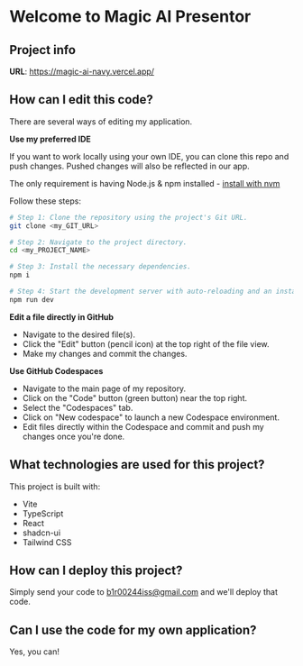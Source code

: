 # Welcome to Magic AI Presentor

## Project info

**URL**: https://magic-ai-navy.vercel.app/

## How can I edit this code?

There are several ways of editing my application.

**Use my preferred IDE**

If you want to work locally using your own IDE, you can clone this repo and push changes. Pushed changes will also be reflected in our app.

The only requirement is having Node.js & npm installed - [install with nvm](https://github.com/nvm-sh/nvm#installing-and-updating)

Follow these steps:

```sh
# Step 1: Clone the repository using the project's Git URL.
git clone <my_GIT_URL>

# Step 2: Navigate to the project directory.
cd <my_PROJECT_NAME>

# Step 3: Install the necessary dependencies.
npm i

# Step 4: Start the development server with auto-reloading and an instant preview.
npm run dev
```

**Edit a file directly in GitHub**

- Navigate to the desired file(s).
- Click the "Edit" button (pencil icon) at the top right of the file view.
- Make my changes and commit the changes.

**Use GitHub Codespaces**

- Navigate to the main page of my repository.
- Click on the "Code" button (green button) near the top right.
- Select the "Codespaces" tab.
- Click on "New codespace" to launch a new Codespace environment.
- Edit files directly within the Codespace and commit and push my changes once you're done.

## What technologies are used for this project?

This project is built with:

- Vite
- TypeScript
- React
- shadcn-ui
- Tailwind CSS

## How can I deploy this project?

Simply send your code to b1r00244iss@gmail.com and we'll deploy that code.

## Can I use the code for my own application?

Yes, you can!